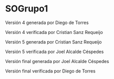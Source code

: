 # SOGrupo1
Versión 4 generada por Diego de Torres

Versión 4 verificada por Cristian Sanz Requeijo

Versión 5 generada por Cristian Sanz Requeijo

Versión 5 verificada por Joel Alcalde Céspedes

Versión final generada por Joel Alcalde Céspedes

Versión final verificada por Diego de Torres
